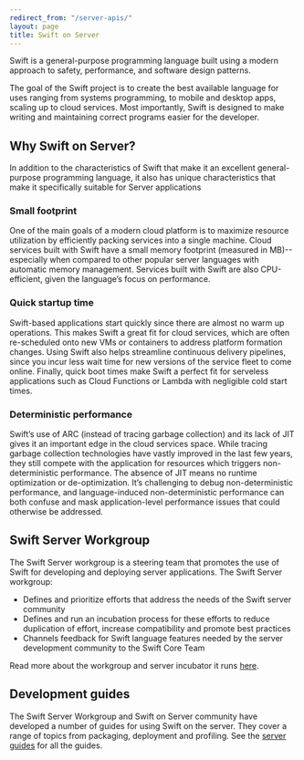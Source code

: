 ```yaml
---
redirect_from: "/server-apis/"
layout: page
title: Swift on Server
---
```


Swift is a general-purpose programming language built using a modern approach to safety, performance, and software design patterns.

The goal of the Swift project is to create the best available language for uses ranging from systems programming, to mobile and desktop apps, scaling up to cloud services.
Most importantly, Swift is designed to make writing and maintaining correct programs easier for the developer.

## Why Swift on Server?

In addition to the characteristics of Swift that make it an excellent general-purpose programming language,
it also has unique characteristics that make it specifically suitable for Server applications

### Small footprint
One of the main goals of a modern cloud platform is to maximize resource utilization by efficiently packing services into a single machine.
Cloud services built with Swift have a small memory footprint (measured in MB)--especially when compared to other popular server languages with automatic memory management.
Services built with Swift are also CPU-efficient, given the language’s focus on performance.

### Quick startup time
Swift-based applications start quickly since there are almost no warm up operations.
This makes Swift a great fit for cloud services, which are often re-scheduled onto new VMs or containers to address platform formation changes.
Using Swift also helps streamline continuous delivery pipelines, since you incur less wait time for new versions of the service fleet to come online.
Finally, quick boot times make Swift a perfect fit for serveless applications such as Cloud Functions or Lambda with negligible cold start times.

### Deterministic performance
Swift’s use of ARC (instead of tracing garbage collection) and its lack of JIT gives it an important edge in the cloud services space.
While tracing garbage collection technologies have vastly improved in the last few years, they still compete with the application for resources which triggers non-deterministic performance.
The absence of JIT means no runtime optimization or de-optimization.
It’s challenging to debug non-deterministic performance, and language-induced non-deterministic performance can both confuse and mask application-level performance issues that could otherwise be addressed.


## Swift Server Workgroup

The Swift Server workgroup is a steering team that promotes the use of Swift for developing and deploying server applications.
The Swift Server workgroup:

* Defines and prioritize efforts that address the needs of the Swift server community
* Defines and run an incubation process for these efforts to reduce duplication of effort, increase compatibility and promote best practices
* Channels feedback for Swift language features needed by the server development community to the Swift Core Team

Read more about the workgroup and server incubator it runs [here]({{site.url}}/sswg).

## Development guides

The Swift Server Workgroup and Swift on Server community have developed a number of guides for using Swift on the server. They cover a range of topics from packaging, deployment and profiling. See the [server guides]({{site.url}}/server/guides/) for all the guides.
